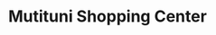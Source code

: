 ---
title: "Mutituni Shopping Center"
url: /mutituni/mutituni-shopping-center/
shop: Einkaufszentrum
---